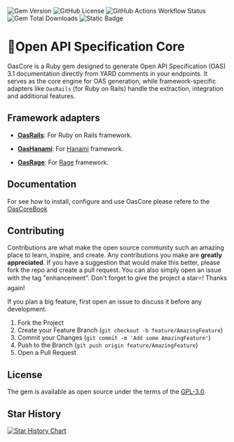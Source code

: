 ![Gem Version](https://img.shields.io/gem/v/oas_core?color=E9573F)
![GitHub License](https://img.shields.io/github/license/a-chacon/oas_core?color=blue)
![GitHub Actions Workflow Status](https://img.shields.io/github/actions/workflow/status/a-chacon/oas_core/.github%2Fworkflows%2Fruby.yml)
![Gem Total Downloads](https://img.shields.io/gem/dt/oas_core)
![Static Badge](https://img.shields.io/badge/Ruby-%3E%3D3.1.0-%23E9573F)

# 📃Open API Specification Core

OasCore is a Ruby gem designed to generate Open API Specification (OAS) 3.1 documentation directly from YARD comments in your endpoints. It serves as the core engine for OAS generation, while framework-specific adapters like `OasRails` (for Ruby on Rails) handle the extraction, integration and additional features.

## Framework adapters

- **[OasRails](https://github.com/a-chacon/oas_rails)**: For Ruby on Rails framework.

- **[OasHanami](https://github.com/a-chacon/oas_hanami)**: For [Hanami](https://github.com/hanami/hanami) framework.

- **[OasRage](https://github.com/a-chacon/oas_rage)**: For [Rage](https://github.com/rage-rb/rage) framework.

## Documentation

For see how to install, configure and use OasCore please refere to the [OasCoreBook](http://a-chacon.com/oas_core)

## Contributing

Contributions are what make the open source community such an amazing place to learn, inspire, and create. Any contributions you make are **greatly appreciated**. If you have a suggestion that would make this better, please fork the repo and create a pull request. You can also simply open an issue with the tag "enhancement". Don't forget to give the project a star⭐! Thanks again!

If you plan a big feature, first open an issue to discuss it before any development.

1. Fork the Project
2. Create your Feature Branch (`git checkout -b feature/AmazingFeature`)
3. Commit your Changes (`git commit -m 'Add some AmazingFeature'`)
4. Push to the Branch (`git push origin feature/AmazingFeature`)
5. Open a Pull Request

## License

The gem is available as open source under the terms of the [GPL-3.0](https://www.gnu.org/licenses/gpl-3.0.en.html#license-text).

## Star History

[![Star History Chart](https://api.star-history.com/svg?repos=a-chacon/oas_core&type=Date)](https://www.star-history.com/#a-chacon/oas_core&Date)
